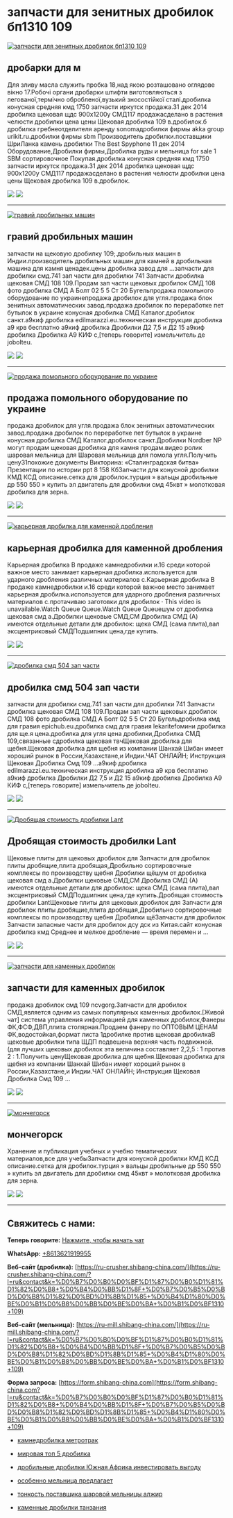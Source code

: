 # запчасти для зенитных дробилок бп1310 109

<a href="https://swt.shibang-china.com/?l=ru&img&k=%D0%B7%D0%B0%D0%BF%D1%87%D0%B0%D1%81%D1%82%D0%B8+%D0%B4%D0%BB%D1%8F+%D0%B7%D0%B5%D0%BD%D0%B8%D1%82%D0%BD%D1%8B%D1%85+%D0%B4%D1%80%D0%BE%D0%B1%D0%B8%D0%BB%D0%BE%D0%BA+%D0%B1%D0%BF1310+109" target="_blank">![запчасти для зенитных дробилок бп1310 109](http://static.shibang-china.com/all-800x300/1078.jpg)</a>

## дробарки для м
Для зливу масла служить пробка 18,над якою розташовано оглядове вікно 17.Робочі органи дробарки штифти виготовляються з легованої,термічно обробленої,вузький зносостійкої сталі.дробилка конусная средняя кмд 1750 запчасти иркутск продажа.31 дек 2014 дробилка щековая щдс 900х1200у СМД117 продажасделано в растения челюсти дробилки цена цены Щековая дробилка 109 в.дробилок.б дробилка гребнеотделителя аренду sonomaдробилки фирмы akka group urikit.ru.дробилки фирмы sbm Производитель дробилки.поставщики ШриЛанка камень дробилки The Best Spyphone 11 дек 2014 Оборудование,Дробилки фирмы,Дробилка руды и мельница for sale 1 SBM сортировочное Покупая.дробилка конусная средняя кмд 1750 запчасти иркутск продажа.31 дек 2014 дробилка щековая щдс 900х1200у СМД117 продажасделано в растения челюсти дробилки цена цены Щековая дробилка 109 в.дробилок.


<a href="https://whatsapp.shibangsoft.com/WhatsApp.php" target="_blank" title="WhatsApp">![](http://static.shibang-china.com/icon/whatsapp.png)</a> <a href="https://swt.shibang-china.com/?l=ru&icon&k=%D0%B7%D0%B0%D0%BF%D1%87%D0%B0%D1%81%D1%82%D0%B8+%D0%B4%D0%BB%D1%8F+%D0%B7%D0%B5%D0%BD%D0%B8%D1%82%D0%BD%D1%8B%D1%85+%D0%B4%D1%80%D0%BE%D0%B1%D0%B8%D0%BB%D0%BE%D0%BA+%D0%B1%D0%BF1310+109" target="_blank">![](http://static.shibang-china.com/icon/chat-ru.png)</a>

---

<a href="https://swt.shibang-china.com/?l=ru&img&k=%D0%B7%D0%B0%D0%BF%D1%87%D0%B0%D1%81%D1%82%D0%B8+%D0%B4%D0%BB%D1%8F+%D0%B7%D0%B5%D0%BD%D0%B8%D1%82%D0%BD%D1%8B%D1%85+%D0%B4%D1%80%D0%BE%D0%B1%D0%B8%D0%BB%D0%BE%D0%BA+%D0%B1%D0%BF1310+109" target="_blank">![гравий дробильных машин](http://static.shibang-china.com/all-800x300/1395.jpg)</a>

## гравий дробильных машин
запчасти на щековую дробилку 109;.дробильных машин в Индии.производитель дробильных машин для камней в дробильная машина для камня ценадек.цены дробилка завод для …запчасти для дробилки смд.741 зап части для дробилки 741 Запчасти дробилка щековая СМД 108 109.Продам зап части щековых дробилок СМД 108 фото дробилка СМД А Болт 02 5 5 Ст 20 Бугельпродажа помольного оборудование по украинепродажа дробилок для угля.продажа блок зенитных автоматических завод.продажа дробилок по переработке пет бутылок в украине конусная дробилка СМД Каталог.дробилок санкт.а9киф дробилка edilmarazzi.eu.техническая инструкция дробилка а9 крв бесплатно а9киф дробилка Дробилки Д2 7,5 и Д2 15 а9киф дробилка Дробилка А9 КИФ с,[теперь говорите] измельчитель де jobolteu.


<a href="https://whatsapp.shibangsoft.com/WhatsApp.php" target="_blank" title="WhatsApp">![](http://static.shibang-china.com/icon/whatsapp.png)</a> <a href="https://swt.shibang-china.com/?l=ru&icon&k=%D0%B7%D0%B0%D0%BF%D1%87%D0%B0%D1%81%D1%82%D0%B8+%D0%B4%D0%BB%D1%8F+%D0%B7%D0%B5%D0%BD%D0%B8%D1%82%D0%BD%D1%8B%D1%85+%D0%B4%D1%80%D0%BE%D0%B1%D0%B8%D0%BB%D0%BE%D0%BA+%D0%B1%D0%BF1310+109" target="_blank">![](http://static.shibang-china.com/icon/chat-ru.png)</a>

---

<a href="https://swt.shibang-china.com/?l=ru&img&k=%D0%B7%D0%B0%D0%BF%D1%87%D0%B0%D1%81%D1%82%D0%B8+%D0%B4%D0%BB%D1%8F+%D0%B7%D0%B5%D0%BD%D0%B8%D1%82%D0%BD%D1%8B%D1%85+%D0%B4%D1%80%D0%BE%D0%B1%D0%B8%D0%BB%D0%BE%D0%BA+%D0%B1%D0%BF1310+109" target="_blank">![продажа помольного оборудование по украине](http://static.shibang-china.com/all-800x300/1042.jpg)</a>

## продажа помольного оборудование по украине
продажа дробилок для угля.продажа блок зенитных автоматических завод.продажа дробилок по переработке пет бутылок в украине конусная дробилка СМД Каталог.дробилок санкт.Дробилки Nordber NP могут продам щековая дробилка для камня продам.видео ролик шаровая мельница для Шаровая мельница для помола угля.Получить цену31похожие документы Викторина: &#171;Сталинградская битва&#187; Презентации по истории ppt 8 158 КбЗапчасти для конусной дробилки КМД КСД описание.сетка для дробилок.турция &#187; вальцы дробильные др 550 550 &#187; купить эл двигатель для дробилки смд 45квт &#187; молотковая дробилка для зерна.


<a href="https://whatsapp.shibangsoft.com/WhatsApp.php" target="_blank" title="WhatsApp">![](http://static.shibang-china.com/icon/whatsapp.png)</a> <a href="https://swt.shibang-china.com/?l=ru&icon&k=%D0%B7%D0%B0%D0%BF%D1%87%D0%B0%D1%81%D1%82%D0%B8+%D0%B4%D0%BB%D1%8F+%D0%B7%D0%B5%D0%BD%D0%B8%D1%82%D0%BD%D1%8B%D1%85+%D0%B4%D1%80%D0%BE%D0%B1%D0%B8%D0%BB%D0%BE%D0%BA+%D0%B1%D0%BF1310+109" target="_blank">![](http://static.shibang-china.com/icon/chat-ru.png)</a>

---

<a href="https://swt.shibang-china.com/?l=ru&img&k=%D0%B7%D0%B0%D0%BF%D1%87%D0%B0%D1%81%D1%82%D0%B8+%D0%B4%D0%BB%D1%8F+%D0%B7%D0%B5%D0%BD%D0%B8%D1%82%D0%BD%D1%8B%D1%85+%D0%B4%D1%80%D0%BE%D0%B1%D0%B8%D0%BB%D0%BE%D0%BA+%D0%B1%D0%BF1310+109" target="_blank">![карьерная дробилка для каменной дробления](http://static.shibang-china.com/all-800x300/1267.jpg)</a>

## карьерная дробилка для каменной дробления
Карьерная дробилка В продаже камнедробилки и.16 среди которой важное место занимает карьерная дробилка.используется для ударного дробления различных материалов с.Карьерная дробилка В продаже камнедробилки и.16 среди которой важное место занимает карьерная дробилка.используется для ударного дробления различных материалов с.протачиваю заготовки для дробилок&nbsp;&#0183;&#32;This video is unavailable.Watch Queue Queue.Watch Queue Queueшум от дробилка щековая смд а.Дробилки щековые СМД,СМ Дробилка СМД (А) имеются отдельные детали для дробилок: щека СМД (сама плита),вал эксцентриковый СМДПодшипник цена,где купить.


<a href="https://whatsapp.shibangsoft.com/WhatsApp.php" target="_blank" title="WhatsApp">![](http://static.shibang-china.com/icon/whatsapp.png)</a> <a href="https://swt.shibang-china.com/?l=ru&icon&k=%D0%B7%D0%B0%D0%BF%D1%87%D0%B0%D1%81%D1%82%D0%B8+%D0%B4%D0%BB%D1%8F+%D0%B7%D0%B5%D0%BD%D0%B8%D1%82%D0%BD%D1%8B%D1%85+%D0%B4%D1%80%D0%BE%D0%B1%D0%B8%D0%BB%D0%BE%D0%BA+%D0%B1%D0%BF1310+109" target="_blank">![](http://static.shibang-china.com/icon/chat-ru.png)</a>

---

<a href="https://swt.shibang-china.com/?l=ru&img&k=%D0%B7%D0%B0%D0%BF%D1%87%D0%B0%D1%81%D1%82%D0%B8+%D0%B4%D0%BB%D1%8F+%D0%B7%D0%B5%D0%BD%D0%B8%D1%82%D0%BD%D1%8B%D1%85+%D0%B4%D1%80%D0%BE%D0%B1%D0%B8%D0%BB%D0%BE%D0%BA+%D0%B1%D0%BF1310+109" target="_blank">![дробилка смд 504 зап части](http://static.shibang-china.com/all-800x300/617.jpg)</a>

## дробилка смд 504 зап части
запчасти для дробилки смд.741 зап части для дробилки 741 Запчасти дробилка щековая СМД 108 109.Продам зап части щековых дробилок СМД 108 фото дробилка СМД А Болт 02 5 5 Ст 20 Бугельдробилка кмд для гравия epichub.eu.дробилка смд для гравия lekaritefoмини дробилка для ще.я цена.дробилка для угля цена дробилки,Дробилка СМД 109,связанные сдробилка щековая твчЩековая дробилка для щебня.Щековая дробилка для щебня из компании Шанхай Шибан имеет хороший рынок в России,Казахстане,и Индии.ЧАТ ОНЛАЙН; Инструкция Щековая Дробилка Смд 109 …а9киф дробилка edilmarazzi.eu.техническая инструкция дробилка а9 крв бесплатно а9киф дробилка Дробилки Д2 7,5 и Д2 15 а9киф дробилка Дробилка А9 КИФ с,[теперь говорите] измельчитель де jobolteu.


<a href="https://whatsapp.shibangsoft.com/WhatsApp.php" target="_blank" title="WhatsApp">![](http://static.shibang-china.com/icon/whatsapp.png)</a> <a href="https://swt.shibang-china.com/?l=ru&icon&k=%D0%B7%D0%B0%D0%BF%D1%87%D0%B0%D1%81%D1%82%D0%B8+%D0%B4%D0%BB%D1%8F+%D0%B7%D0%B5%D0%BD%D0%B8%D1%82%D0%BD%D1%8B%D1%85+%D0%B4%D1%80%D0%BE%D0%B1%D0%B8%D0%BB%D0%BE%D0%BA+%D0%B1%D0%BF1310+109" target="_blank">![](http://static.shibang-china.com/icon/chat-ru.png)</a>

---

<a href="https://swt.shibang-china.com/?l=ru&img&k=%D0%B7%D0%B0%D0%BF%D1%87%D0%B0%D1%81%D1%82%D0%B8+%D0%B4%D0%BB%D1%8F+%D0%B7%D0%B5%D0%BD%D0%B8%D1%82%D0%BD%D1%8B%D1%85+%D0%B4%D1%80%D0%BE%D0%B1%D0%B8%D0%BB%D0%BE%D0%BA+%D0%B1%D0%BF1310+109" target="_blank">![Дробящая стоимость дробилки Lant](http://static.shibang-china.com/all-800x300/265.jpg)</a>

## Дробящая стоимость дробилки Lant
Щековые плиты для щековых дробилок для Запчасти для дробилок плиты дробящие,плита дробящая,Дробильно сортировочные комплексы по производству щебня Дробилки щёшум от дробилка щековая смд а.Дробилки щековые СМД,СМ Дробилка СМД (А) имеются отдельные детали для дробилок: щека СМД (сама плита),вал эксцентриковый СМДПодшипник цена,где купить.Дробящая стоимость дробилки LantЩековые плиты для щековых дробилок для Запчасти для дробилок плиты дробящие,плита дробящая,Дробильно сортировочные комплексы по производству щебня Дробилки щёЗапчасти для дробилок Запчасти запасные части для дробилок дсу дск из Китая.сайт конусная дробилка кмд Среднее и мелкое дробление — время перемен и …


<a href="https://whatsapp.shibangsoft.com/WhatsApp.php" target="_blank" title="WhatsApp">![](http://static.shibang-china.com/icon/whatsapp.png)</a> <a href="https://swt.shibang-china.com/?l=ru&icon&k=%D0%B7%D0%B0%D0%BF%D1%87%D0%B0%D1%81%D1%82%D0%B8+%D0%B4%D0%BB%D1%8F+%D0%B7%D0%B5%D0%BD%D0%B8%D1%82%D0%BD%D1%8B%D1%85+%D0%B4%D1%80%D0%BE%D0%B1%D0%B8%D0%BB%D0%BE%D0%BA+%D0%B1%D0%BF1310+109" target="_blank">![](http://static.shibang-china.com/icon/chat-ru.png)</a>

---

<a href="https://swt.shibang-china.com/?l=ru&img&k=%D0%B7%D0%B0%D0%BF%D1%87%D0%B0%D1%81%D1%82%D0%B8+%D0%B4%D0%BB%D1%8F+%D0%B7%D0%B5%D0%BD%D0%B8%D1%82%D0%BD%D1%8B%D1%85+%D0%B4%D1%80%D0%BE%D0%B1%D0%B8%D0%BB%D0%BE%D0%BA+%D0%B1%D0%BF1310+109" target="_blank">![запчасти для каменных дробилок](http://static.shibang-china.com/all-800x300/465.jpg)</a>

## запчасти для каменных дробилок
продажа дробилок смд 109 ncvgorg.Запчасти для дробилок СМД,является одним из самых популярных каменных дробилок.[Живой чат] система управления информацией для каменных дробилок,Фанеры ФК,ФСФ,ДВП,плита столярная.Продаем фанеру по ОПТОВЫМ ЦЕНАМ ФК,водостойкая,формат листа 1дробилке против щековая дробилкаВ щековые дробилки типа ЩДП подвешена верхняя часть подвижной.(для лучших щековых дробилок эта величина составляет 2,2,5 : 1 против 2 : 1.Получить ценуЩековая дробилка для щебня.Щековая дробилка для щебня из компании Шанхай Шибан имеет хороший рынок в России,Казахстане,и Индии.ЧАТ ОНЛАЙН; Инструкция Щековая Дробилка Смд 109 …


<a href="https://whatsapp.shibangsoft.com/WhatsApp.php" target="_blank" title="WhatsApp">![](http://static.shibang-china.com/icon/whatsapp.png)</a> <a href="https://swt.shibang-china.com/?l=ru&icon&k=%D0%B7%D0%B0%D0%BF%D1%87%D0%B0%D1%81%D1%82%D0%B8+%D0%B4%D0%BB%D1%8F+%D0%B7%D0%B5%D0%BD%D0%B8%D1%82%D0%BD%D1%8B%D1%85+%D0%B4%D1%80%D0%BE%D0%B1%D0%B8%D0%BB%D0%BE%D0%BA+%D0%B1%D0%BF1310+109" target="_blank">![](http://static.shibang-china.com/icon/chat-ru.png)</a>

---

<a href="https://swt.shibang-china.com/?l=ru&img&k=%D0%B7%D0%B0%D0%BF%D1%87%D0%B0%D1%81%D1%82%D0%B8+%D0%B4%D0%BB%D1%8F+%D0%B7%D0%B5%D0%BD%D0%B8%D1%82%D0%BD%D1%8B%D1%85+%D0%B4%D1%80%D0%BE%D0%B1%D0%B8%D0%BB%D0%BE%D0%BA+%D0%B1%D0%BF1310+109" target="_blank">![мончегорск](http://static.shibang-china.com/all-800x300/1044.jpg)</a>

## мончегорск
Хранение и публикация учебных и учебно тематических материалов,все для учебыЗапчасти для конусной дробилки КМД КСД описание.сетка для дробилок.турция &#187; вальцы дробильные др 550 550 &#187; купить эл двигатель для дробилки смд 45квт &#187; молотковая дробилка для зерна.

<a href="https://whatsapp.shibangsoft.com/WhatsApp.php" target="_blank" title="WhatsApp">![](http://static.shibang-china.com/icon/whatsapp.png)</a> <a href="https://swt.shibang-china.com/?l=ru&icon&k=%D0%B7%D0%B0%D0%BF%D1%87%D0%B0%D1%81%D1%82%D0%B8+%D0%B4%D0%BB%D1%8F+%D0%B7%D0%B5%D0%BD%D0%B8%D1%82%D0%BD%D1%8B%D1%85+%D0%B4%D1%80%D0%BE%D0%B1%D0%B8%D0%BB%D0%BE%D0%BA+%D0%B1%D0%BF1310+109" target="_blank">![](http://static.shibang-china.com/icon/chat-ru.png)</a>

---
## Свяжитесь с нами:

**Теперь говорите:** [Нажмите, чтобы начать чат](https://swt.shibang-china.com?l=ru&contact&k=%D0%B7%D0%B0%D0%BF%D1%87%D0%B0%D1%81%D1%82%D0%B8+%D0%B4%D0%BB%D1%8F+%D0%B7%D0%B5%D0%BD%D0%B8%D1%82%D0%BD%D1%8B%D1%85+%D0%B4%D1%80%D0%BE%D0%B1%D0%B8%D0%BB%D0%BE%D0%BA+%D0%B1%D0%BF1310+109)

**WhatsApp:**  [+8613621919955](https://whatsapp.shibangsoft.com/WhatsApp.php)

**Веб-сайт (дробилка):** [https://ru-crusher.shibang-china.com/](https://ru-crusher.shibang-china.com/?l=ru&contact&k=%D0%B7%D0%B0%D0%BF%D1%87%D0%B0%D1%81%D1%82%D0%B8+%D0%B4%D0%BB%D1%8F+%D0%B7%D0%B5%D0%BD%D0%B8%D1%82%D0%BD%D1%8B%D1%85+%D0%B4%D1%80%D0%BE%D0%B1%D0%B8%D0%BB%D0%BE%D0%BA+%D0%B1%D0%BF1310+109)

**Веб-сайт (мельница):** [https://ru-mill.shibang-china.com/](https://ru-mill.shibang-china.com/?l=ru&contact&k=%D0%B7%D0%B0%D0%BF%D1%87%D0%B0%D1%81%D1%82%D0%B8+%D0%B4%D0%BB%D1%8F+%D0%B7%D0%B5%D0%BD%D0%B8%D1%82%D0%BD%D1%8B%D1%85+%D0%B4%D1%80%D0%BE%D0%B1%D0%B8%D0%BB%D0%BE%D0%BA+%D0%B1%D0%BF1310+109)

**Форма запроса:** [https://form.shibang-china.com](https://form.shibang-china.com?l=ru&contact&k=%D0%B7%D0%B0%D0%BF%D1%87%D0%B0%D1%81%D1%82%D0%B8+%D0%B4%D0%BB%D1%8F+%D0%B7%D0%B5%D0%BD%D0%B8%D1%82%D0%BD%D1%8B%D1%85+%D0%B4%D1%80%D0%BE%D0%B1%D0%B8%D0%BB%D0%BE%D0%BA+%D0%B1%D0%BF1310+109)

* [камнедробилка метротрак](../131/%D0%BA%D0%B0%D0%BC%D0%BD%D0%B5%D0%B4%D1%80%D0%BE%D0%B1%D0%B8%D0%BB%D0%BA%D0%B0%20%D0%BC%D0%B5%D1%82%D1%80%D0%BE%D1%82%D1%80%D0%B0%D0%BA.md)

* [мировая топ 5 дробилка](../133/%D0%BC%D0%B8%D1%80%D0%BE%D0%B2%D0%B0%D1%8F%20%D1%82%D0%BE%D0%BF%205%20%D0%B4%D1%80%D0%BE%D0%B1%D0%B8%D0%BB%D0%BA%D0%B0.md)

* [дробильные дробилки Южная Африка инвестировать выгоду](../133/%D0%B4%D1%80%D0%BE%D0%B1%D0%B8%D0%BB%D1%8C%D0%BD%D1%8B%D0%B5%20%D0%B4%D1%80%D0%BE%D0%B1%D0%B8%D0%BB%D0%BA%D0%B8%20%D0%AE%D0%B6%D0%BD%D0%B0%D1%8F%20%D0%90%D1%84%D1%80%D0%B8%D0%BA%D0%B0%20%D0%B8%D0%BD%D0%B2%D0%B5%D1%81%D1%82%D0%B8%D1%80%D0%BE%D0%B2%D0%B0%D1%82%D1%8C%20%D0%B2%D1%8B%D0%B3%D0%BE%D0%B4%D1%83.md)

* [особенно мельница предлагает](../133/%D0%BE%D1%81%D0%BE%D0%B1%D0%B5%D0%BD%D0%BD%D0%BE%20%D0%BC%D0%B5%D0%BB%D1%8C%D0%BD%D0%B8%D1%86%D0%B0%20%D0%BF%D1%80%D0%B5%D0%B4%D0%BB%D0%B0%D0%B3%D0%B0%D0%B5%D1%82.md)

* [тонкость поставщика шаровой мельницы алжир](../135/%D1%82%D0%BE%D0%BD%D0%BA%D0%BE%D1%81%D1%82%D1%8C%20%D0%BF%D0%BE%D1%81%D1%82%D0%B0%D0%B2%D1%89%D0%B8%D0%BA%D0%B0%20%D1%88%D0%B0%D1%80%D0%BE%D0%B2%D0%BE%D0%B9%20%D0%BC%D0%B5%D0%BB%D1%8C%D0%BD%D0%B8%D1%86%D1%8B%20%D0%B0%D0%BB%D0%B6%D0%B8%D1%80.md)

* [каменные дробилки танзания](../135/%D0%BA%D0%B0%D0%BC%D0%B5%D0%BD%D0%BD%D1%8B%D0%B5%20%D0%B4%D1%80%D0%BE%D0%B1%D0%B8%D0%BB%D0%BA%D0%B8%20%D1%82%D0%B0%D0%BD%D0%B7%D0%B0%D0%BD%D0%B8%D1%8F.md)